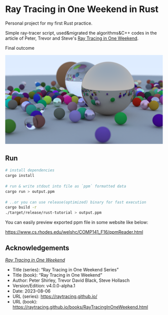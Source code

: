 # Ray Tracing in One Weekend in Rust

Personal project for my first Rust practice.

Simple ray-tracer script, used&migrated the algorithms&C++ codes in the article of Peter, Trevor and Steve's [Ray Tracing in One Weekend](https://raytracing.github.io/books/RayTracingInOneWeekend.html).

Final outcome

![Final Outcome](image.png)

## Run

```.sh
# install dependencies
cargo install

# run & write stdout into file as `ppm` formatted data
cargo run > output.ppm

# ..or you can use release(optimized) binary for fast execution
cargo build -r
./target/release/rust-tutorial > output.ppm
```

You can easily preview exported ppm file in some website like below:

https://www.cs.rhodes.edu/welshc/COMP141_F16/ppmReader.html

## Acknowledgements

[_Ray Tracing in One Weekend_](https://raytracing.github.io/books/RayTracingInOneWeekend.html)

- Title (series): “Ray Tracing in One Weekend Series”
- Title (book): “Ray Tracing in One Weekend”
- Author: Peter Shirley, Trevor David Black, Steve Hollasch
- Version/Edition: v4.0.0-alpha.1
- Date: 2023-08-06
- URL (series): https://raytracing.github.io/
- URL (book): https://raytracing.github.io/books/RayTracingInOneWeekend.html
